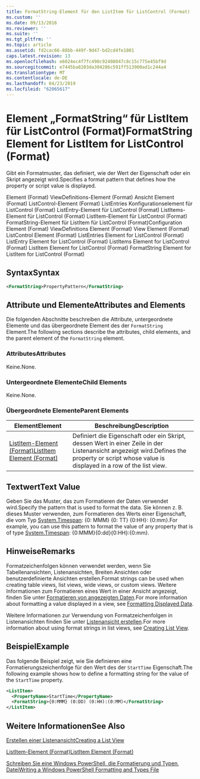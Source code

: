 ```yaml
---
title: FormatString-Element für den ListItem für ListControl (Format) | Microsoft-Dokumentation
ms.custom: ''
ms.date: 09/13/2016
ms.reviewer: ''
ms.suite: ''
ms.tgt_pltfrm: ''
ms.topic: article
ms.assetid: fd2cac66-88bb-449f-9d47-bd2cd4fe1801
caps.latest.revision: 13
ms.openlocfilehash: e6024ec4f7fc490c92408047c8c15c775e45bf9d
ms.sourcegitcommit: e7445ba8203da304286c591ff513900ad1c244a4
ms.translationtype: MT
ms.contentlocale: de-DE
ms.lasthandoff: 04/23/2019
ms.locfileid: "62065617"
---
```

# <a name="formatstring-element-for-listitem-for-listcontrol--format"></a><span data-ttu-id="d899b-102">Element „FormatString“ für ListItem für ListControl (Format)</span><span class="sxs-lookup"><span data-stu-id="d899b-102">FormatString Element for ListItem for ListControl  (Format)</span></span>

<span data-ttu-id="d899b-103">Gibt ein Formatmuster, das definiert, wie der Wert der Eigenschaft oder ein Skript angezeigt wird.</span><span class="sxs-lookup"><span data-stu-id="d899b-103">Specifies a format pattern that defines how the property or script value is displayed.</span></span>

<span data-ttu-id="d899b-104">Element (Format) ViewDefinitions-Element (Format) Ansicht Element (Format) ListControl-Element (Format) ListEntries Konfigurationselement für ListControl (Format) ListEntry-Element für ListControl (Format) ListItems-Element für ListControl (Format) ListItem-Element für ListControl (Format) FormatString-Element für ListItem für ListControl (Format)</span><span class="sxs-lookup"><span data-stu-id="d899b-104">Configuration Element (Format) ViewDefinitions Element (Format) View Element (Format) ListControl Element (Format) ListEntries Element for ListControl (Format) ListEntry Element for ListControl (Format) ListItems Element for ListControl (Format) ListItem Element for ListControl (Format) FormatString Element for ListItem for ListControl (Format)</span></span>

## <a name="syntax"></a><span data-ttu-id="d899b-105">Syntax</span><span class="sxs-lookup"><span data-stu-id="d899b-105">Syntax</span></span>

```xml
<FormatString>PropertyPattern</FormatString>
```

## <a name="attributes-and-elements"></a><span data-ttu-id="d899b-106">Attribute und Elemente</span><span class="sxs-lookup"><span data-stu-id="d899b-106">Attributes and Elements</span></span>

<span data-ttu-id="d899b-107">Die folgenden Abschnitte beschreiben die Attribute, untergeordnete Elemente und das übergeordnete Element des der `FormatString` Element.</span><span class="sxs-lookup"><span data-stu-id="d899b-107">The following sections describe the attributes, child elements, and the parent element of the `FormatString` element.</span></span>

### <a name="attributes"></a><span data-ttu-id="d899b-108">Attributes</span><span class="sxs-lookup"><span data-stu-id="d899b-108">Attributes</span></span>

<span data-ttu-id="d899b-109">Keine.</span><span class="sxs-lookup"><span data-stu-id="d899b-109">None.</span></span>

### <a name="child-elements"></a><span data-ttu-id="d899b-110">Untergeordnete Elemente</span><span class="sxs-lookup"><span data-stu-id="d899b-110">Child Elements</span></span>

<span data-ttu-id="d899b-111">Keine.</span><span class="sxs-lookup"><span data-stu-id="d899b-111">None.</span></span>

### <a name="parent-elements"></a><span data-ttu-id="d899b-112">Übergeordnete Elemente</span><span class="sxs-lookup"><span data-stu-id="d899b-112">Parent Elements</span></span>

|<span data-ttu-id="d899b-113">Element</span><span class="sxs-lookup"><span data-stu-id="d899b-113">Element</span></span>|<span data-ttu-id="d899b-114">Beschreibung</span><span class="sxs-lookup"><span data-stu-id="d899b-114">Description</span></span>|
|-------------|-----------------|
|[<span data-ttu-id="d899b-115">ListItem-Element (Format)</span><span class="sxs-lookup"><span data-stu-id="d899b-115">ListItem Element (Format)</span></span>](./listitem-element-for-listitems-for-listcontrol-format.md)|<span data-ttu-id="d899b-116">Definiert die Eigenschaft oder ein Skript, dessen Wert in einer Zeile in der Listenansicht angezeigt wird.</span><span class="sxs-lookup"><span data-stu-id="d899b-116">Defines the property or script whose value is displayed in a row of the list view.</span></span>|

## <a name="text-value"></a><span data-ttu-id="d899b-117">Textwert</span><span class="sxs-lookup"><span data-stu-id="d899b-117">Text Value</span></span>

<span data-ttu-id="d899b-118">Geben Sie das Muster, das zum Formatieren der Daten verwendet wird.</span><span class="sxs-lookup"><span data-stu-id="d899b-118">Specify the pattern that is used to format the data.</span></span> <span data-ttu-id="d899b-119">Sie können z. B. dieses Muster verwenden, zum Formatieren des Werts einer Eigenschaft, die vom Typ [System.Timespan](/dotnet/api/System.TimeSpan): {0: MMM} {0: TT} {0:HH}: {0:mm}.</span><span class="sxs-lookup"><span data-stu-id="d899b-119">For example, you can use this pattern to format the value of any property that is of type [System.Timespan](/dotnet/api/System.TimeSpan): {0:MMM}{0:dd}{0:HH}:{0:mm}.</span></span>

## <a name="remarks"></a><span data-ttu-id="d899b-120">Hinweise</span><span class="sxs-lookup"><span data-stu-id="d899b-120">Remarks</span></span>

<span data-ttu-id="d899b-121">Formatzeichenfolgen können verwendet werden, wenn Sie Tabellenansichten, Listenansichten, Breiten Ansichten oder benutzerdefinierte Ansichten erstellen.</span><span class="sxs-lookup"><span data-stu-id="d899b-121">Format strings can be used when creating table views, list views, wide views, or custom views.</span></span> <span data-ttu-id="d899b-122">Weitere Informationen zum Formatieren eines Wert in einer Ansicht angezeigt, finden Sie unter [Formatieren von angezeigten Daten](./formatting-displayed-data.md).</span><span class="sxs-lookup"><span data-stu-id="d899b-122">For more information about formatting a value displayed in a view, see [Formatting Displayed Data](./formatting-displayed-data.md).</span></span>

<span data-ttu-id="d899b-123">Weitere Informationen zur Verwendung von Formatzeichenfolgen in Listenansichten finden Sie unter [Listenansicht erstellen](./creating-a-list-view.md).</span><span class="sxs-lookup"><span data-stu-id="d899b-123">For more information about using format strings in list views, see [Creating List View](./creating-a-list-view.md).</span></span>

## <a name="example"></a><span data-ttu-id="d899b-124">Beispiel</span><span class="sxs-lookup"><span data-stu-id="d899b-124">Example</span></span>

<span data-ttu-id="d899b-125">Das folgende Beispiel zeigt, wie Sie definieren eine Formatierungszeichenfolge für den Wert des der `StartTime` Eigenschaft.</span><span class="sxs-lookup"><span data-stu-id="d899b-125">The following example shows how to define a formatting string for the value of the `StartTime` property.</span></span>

```xml
<ListItem>
  <PropertyName>StartTime</PropertyName>
  <FormatString>{0:MMM} (0:DD) (0:HH):(0:MM)</FormatString>
</ListItem>
```

## <a name="see-also"></a><span data-ttu-id="d899b-126">Weitere Informationen</span><span class="sxs-lookup"><span data-stu-id="d899b-126">See Also</span></span>

[<span data-ttu-id="d899b-127">Erstellen einer Listenansicht</span><span class="sxs-lookup"><span data-stu-id="d899b-127">Creating a List View</span></span>](./creating-a-list-view.md)

[<span data-ttu-id="d899b-128">ListItem-Element (Format)</span><span class="sxs-lookup"><span data-stu-id="d899b-128">ListItem Element (Format)</span></span>](./listitem-element-for-listitems-for-listcontrol-format.md)

[<span data-ttu-id="d899b-129">Schreiben Sie eine Windows PowerShell, die Formatierung und Typen, Datei</span><span class="sxs-lookup"><span data-stu-id="d899b-129">Writing a Windows PowerShell Formatting and Types File</span></span>](./writing-a-powershell-formatting-file.md)
